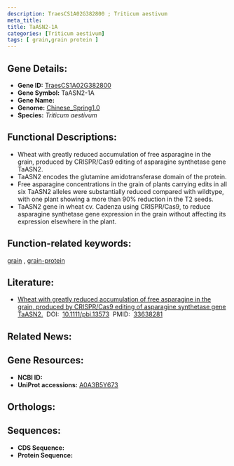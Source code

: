 ```yaml
---
description: TraesCS1A02G382800 ; Triticum aestivum
meta_title:
title: TaASN2-1A
categories: [Triticum aestivum]
tags: [ grain,grain protein ]
---
```


## Gene Details:
- **Gene ID:**	[TraesCS1A02G382800](https://ensembl.gramene.org/Triticum_aestivum/Gene/Summary?g=TraesCS1A02G382800)
- **Gene Symbol:** TaASN2-1A
- **Gene Name:** 
- **Genome:** [Chinese_Spring1.0](https://ensembl.gramene.org/Triticum_aestivum/Info/Index)
- **Species:** *Triticum aestivum*

## Functional Descriptions:
   - Wheat with greatly reduced accumulation of free asparagine in the grain, produced by CRISPR/Cas9 editing of asparagine synthetase gene TaASN2.
   - TaASN2 encodes the glutamine amidotransferase domain of the protein.
   - Free asparagine concentrations in the grain of plants carrying edits in all six TaASN2 alleles were substantially reduced compared with wildtype, with one plant showing a more than 90% reduction in the T2 seeds.
   - TaASN2 gene in wheat cv. Cadenza using CRISPR/Cas9, to reduce asparagine synthetase gene expression in the grain without affecting its expression elsewhere in the plant.

## Function-related keywords:
[grain](/tags/grain/)&nbsp;,&nbsp;[grain-protein](/tags/grain-protein/)

## Literature:
   - [Wheat with greatly reduced accumulation of free asparagine in the grain, produced by CRISPR/Cas9 editing of asparagine synthetase gene TaASN2.]( https://onlinelibrary.wiley.com/doi/10.1111/pbi.13573)&nbsp;&nbsp;DOI:&nbsp;&nbsp;[10.1111/pbi.13573](https://onlinelibrary.wiley.com/doi/10.1111/pbi.13573)&nbsp;&nbsp;PMID:&nbsp;&nbsp;[33638281](https://pubmed.ncbi.nlm.nih.gov/33638281/)

## Related News:

## Gene Resources:
- **NCBI ID:**  [](https://www.ncbi.nlm.nih.gov/gene/?term=)
- **UniProt accessions:** [A0A3B5Y673](https://www.uniprot.org/uniprotkb/A0A3B5Y673/entry)

## Orthologs:

## Sequences:
- **CDS Sequence:**
- **Protein Sequence:**
